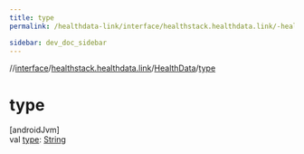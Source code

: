 ```yaml
---
title: type
permalink: /healthdata-link/interface/healthstack.healthdata.link/-health-data/type.html

sidebar: dev_doc_sidebar
---
```

//[interface](../../../interface.html)/[healthstack.healthdata.link](../index.html)/[HealthData](index.html)/[type](type.html)



# type



[androidJvm]\
val [type](type.html): [String](https://kotlinlang.org/api/latest/jvm/stdlib/kotlin/-string/index.html)




